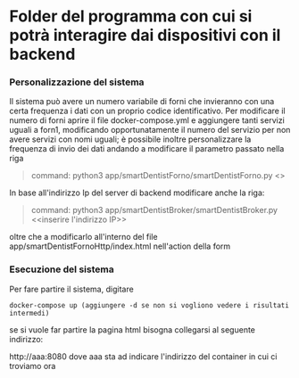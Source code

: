 # Folder del programma con cui si potrà interagire dai dispositivi con il backend

### Personalizzazione del sistema

Il sistema può avere un numero variabile di forni che invieranno con una certa frequenza i dati con un proprio codice identificativo.
Per modificare il numero di forni aprire il file docker-compose.yml e aggiungere tanti servizi uguali a forn1, modificando opportunatamente il numero del servizio per non avere servizi con nomi uguali; è possibile inoltre personalizzare la frequenza di invio dei dati andando a modificare il parametro passato nella riga

> command: python3 app/smartDentistForno/smartDentistForno.py <<inserire il numero di minuti voluti>>

In base all'indirizzo Ip del server di backend modificare anche la riga:

> command: python3 app/smartDentistBroker/smartDentistBroker.py <<inserire l'indirizzo IP>>

oltre che a modificarlo all'interno del file app/smartDentistFornoHttp/index.html nell'action della form

### Esecuzione del sistema

Per fare partire il sistema, digitare

```
docker-compose up (aggiungere -d se non si vogliono vedere i risultati intermedi)
```

se si vuole far partire la pagina html bisogna collegarsi al seguente indirizzo:

http://aaa:8080  dove aaa sta ad indicare l'indirizzo del container in cui ci troviamo ora